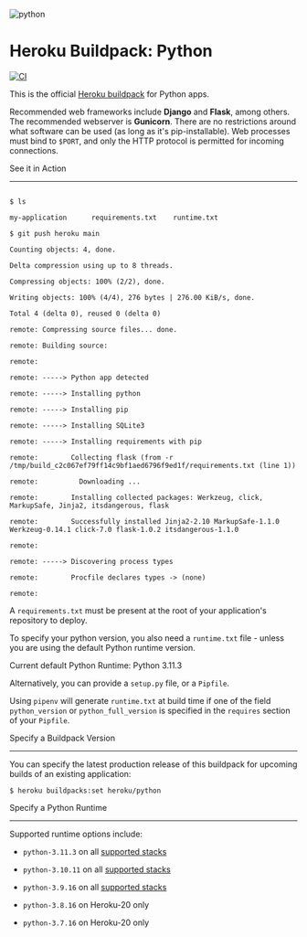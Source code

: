 ![python](https://cloud.githubusercontent.com/assets/51578/13712821/b68a42ce-e793-11e5-96b0-d8eb978137ba.png)

# Heroku Buildpack: Python

[![CI](https://github.com/heroku/heroku-buildpack-python/actions/workflows/ci.yml/badge.svg)](https://github.com/heroku/heroku-buildpack-python/actions/workflows/ci.yml)

This is the official [Heroku buildpack](https://devcenter.heroku.com/articles/buildpacks) for Python apps.

Recommended web frameworks include **Django** and **Flask**, among others. The recommended webserver is **Gunicorn**. There are no restrictions around what software can be used (as long as it's pip-installable). Web processes must bind to `$PORT`, and only the HTTP protocol is permitted for incoming connections.

See it in Action

----------------

```

$ ls

my-application		requirements.txt	runtime.txt

$ git push heroku main

Counting objects: 4, done.

Delta compression using up to 8 threads.

Compressing objects: 100% (2/2), done.

Writing objects: 100% (4/4), 276 bytes | 276.00 KiB/s, done.

Total 4 (delta 0), reused 0 (delta 0)

remote: Compressing source files... done.

remote: Building source:

remote:

remote: -----> Python app detected

remote: -----> Installing python

remote: -----> Installing pip

remote: -----> Installing SQLite3

remote: -----> Installing requirements with pip

remote:        Collecting flask (from -r /tmp/build_c2c067ef79ff14c9bf1aed6796f9ed1f/requirements.txt (line 1))

remote:          Downloading ...

remote:        Installing collected packages: Werkzeug, click, MarkupSafe, Jinja2, itsdangerous, flask

remote:        Successfully installed Jinja2-2.10 MarkupSafe-1.1.0 Werkzeug-0.14.1 click-7.0 flask-1.0.2 itsdangerous-1.1.0

remote:

remote: -----> Discovering process types

remote:        Procfile declares types -> (none)

remote:

```

A `requirements.txt` must be present at the root of your application's repository to deploy.

To specify your python version, you also need a `runtime.txt` file - unless you are using the default Python runtime version.

Current default Python Runtime: Python 3.11.3

Alternatively, you can provide a `setup.py` file, or a `Pipfile`.

Using `pipenv` will generate `runtime.txt` at build time if one of the field `python_version` or `python_full_version` is specified in the `requires` section of your `Pipfile`.

Specify a Buildpack Version

---------------------------

You can specify the latest production release of this buildpack for upcoming builds of an existing application:

    $ heroku buildpacks:set heroku/python

Specify a Python Runtime

------------------------

Supported runtime options include:

- `python-3.11.3` on all [supported stacks](https://devcenter.heroku.com/articles/stack#stack-support-details)

- `python-3.10.11` on all [supported stacks](https://devcenter.heroku.com/articles/stack#stack-support-details)

- `python-3.9.16` on all [supported stacks](https://devcenter.heroku.com/articles/stack#stack-support-details)

- `python-3.8.16` on Heroku-20 only

- `python-3.7.16` on Heroku-20 only
